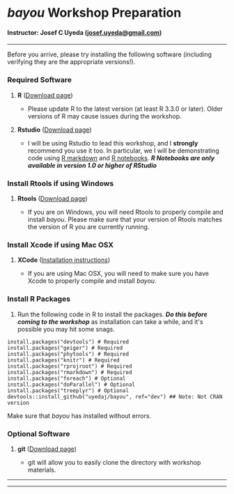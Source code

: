 # *bayou* Workshop Preparation
#### Instructor: Josef C Uyeda (josef.uyeda@gmail.com)
***

Before you arrive, please try installing the following software (including verifying they are the appropriate versions!).

### Required Software

1. **R** ([Download page](https://cran.r-project.org/))

    + Please update R to the latest version (at least R 3.3.0 or later). Older versions of R may cause issues during the workshop.
 
2. **Rstudio** ([Download page](https://www.rstudio.com/products/rstudio/download/))

    + I will be using Rstudio to lead this workshop, and I **strongly** recommend you use it too. In particular, we I will be demonstrating code using [R markdown](http://rmarkdown.rstudio.com/) and [R notebooks](http://rmarkdown.rstudio.com/r_notebooks.html). ***R Notebooks are only available in version 1.0 or higher of RStudio***
    
### Install Rtools if using Windows

1. **Rtools** ([Download page](https://cran.r-project.org/bin/windows/Rtools/))

    + If you are on Windows, you will need Rtools to properly compile and install *bayou*. Please make sure that your version of Rtools matches the version of R you are currently running. 
    
### Install Xcode if using Mac OSX

1. **XCode** ([Installation instructions](https://www.moncefbelyamani.com/how-to-install-xcode-homebrew-git-rvm-ruby-on-mac/))

    + If you are using Mac OSX, you will need to make sure you have Xcode to properly compile and install *bayou*. 
    
### Install R Packages

1. Run the following code in R to install the packages. ***Do this before coming to the workshop*** as installation can take a while, and it's possible you may hit some snags. 
```
install.packages("devtools") # Required
install.packages("geiger") # Required
install.packages("phytools") # Required
install.packages("knitr") # Required
install.packages("rprojroot") # Required
install.packages("rmarkdown") # Required
install.packages("foreach") # Optional
install.packages("doParallel") # Optional
install.packages("treeplyr") # Optional
devtools::install_github("uyedaj/bayou", ref="dev") ## Note: Not CRAN version
```
Make sure that *bayou* has installed without errors. 

### Optional Software

1. **git** ([Download page](https://help.github.com/articles/set-up-git/))

    + git will allow you to easily clone the directory with workshop materials. 

***
***

